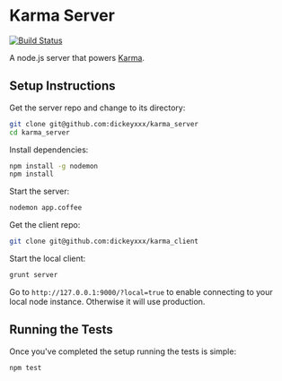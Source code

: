 Karma Server
============
[![Build Status](https://travis-ci.org/dickeyxxx/karma_server.png)](https://travis-ci.org/dickeyxxx/karma_server)

A node.js server that powers [Karma](http://dickeyxxx.github.io/karma_client).

Setup Instructions
------------------

Get the server repo and change to its directory:

```bash
git clone git@github.com:dickeyxxx/karma_server
cd karma_server
```

Install dependencies:

```bash
npm install -g nodemon
npm install
```

Start the server:

```bash
nodemon app.coffee
```

Get the client repo:

```bash
git clone git@github.com:dickeyxxx/karma_client
```

Start the local client:

```bash
grunt server
```

Go to `http://127.0.0.1:9000/?local=true` to enable connecting to your local
node instance. Otherwise it will use production.


Running the Tests
-----------------

Once you've completed the setup running the tests is simple:

```bash
npm test
```
